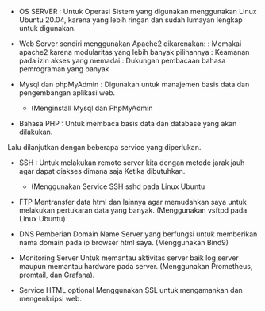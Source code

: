 
* OS SERVER
  : Untuk Operasi Sistem yang digunakan menggunakan Linux Ubuntu 20.04, karena yang lebih ringan dan sudah lumayan lengkap untuk digunakan. 
-	Web Server sendiri menggunakan Apache2 dikarenakan:
  : Memakai apache2 karena modularitas yang lebih banyak pilihannya
 	: Keamanan pada izin akses yang memadai
 	: Dukungan pembacaan bahasa pemrograman yang banyak

-	Mysql dan phpMyAdmin 
  : Digunakan untuk manajemen basis data dan pengembangan aplikasi web.
 	- (Menginstall Mysql dan PhpMyAdmin

-	Bahasa PHP
  : Untuk membaca basis data dan database yang akan dilakukan.


Lalu dilanjutkan dengan beberapa service yang diperlukan.
-	SSH
  : Untuk melakukan remote server kita dengan metode jarak jauh agar dapat diakses dimana saja Ketika dibutuhkan.
 	- (Menggunakan Service SSH sshd pada Linux Ubuntu

-	FTP
  Mentransfer data html dan lainnya agar memudahkan saya untuk melakukan pertukaran data yang banyak. (Menggunakan vsftpd pada Linux Ubuntu)

-	DNS
  Pemberian Domain Name Server yang berfungsi untuk memberikan nama domain pada ip browser html saya. (Menggunakan Bind9)



-	Monitoring Server
  Untuk memantau aktivitas server baik log server maupun memantau hardware pada server. (Menggunakan Prometheus, promtail, dan Grafana).

-	Service HTML optional
  Menggunakan SSL untuk mengamankan dan mengenkripsi web.

  
